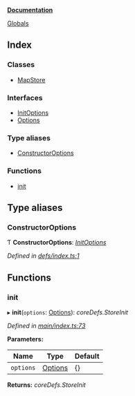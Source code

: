**[Documentation](README.md)**

[Globals](README.md)

## Index

### Classes

* [MapStore](classes/mapstore.md)

### Interfaces

* [InitOptions](interfaces/initoptions.md)
* [Options](interfaces/options.md)

### Type aliases

* [ConstructorOptions](README.md#constructoroptions)

### Functions

* [init](README.md#init)

## Type aliases

###  ConstructorOptions

Ƭ **ConstructorOptions**: *[InitOptions](interfaces/initoptions.md)*

*Defined in [defs/index.ts:1](https://github.com/badbatch/cachemap/blob/13ed388/packages/map/src/defs/index.ts#L1)*

## Functions

###  init

▸ **init**(`options`: [Options](interfaces/options.md)): *coreDefs.StoreInit*

*Defined in [main/index.ts:73](https://github.com/badbatch/cachemap/blob/13ed388/packages/map/src/main/index.ts#L73)*

**Parameters:**

Name | Type | Default |
------ | ------ | ------ |
`options` | [Options](interfaces/options.md) |  {} |

**Returns:** *coreDefs.StoreInit*
